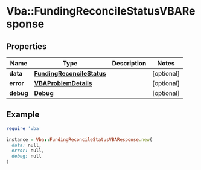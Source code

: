 # Vba::FundingReconcileStatusVBAResponse

## Properties

| Name | Type | Description | Notes |
| ---- | ---- | ----------- | ----- |
| **data** | [**FundingReconcileStatus**](FundingReconcileStatus.md) |  | [optional] |
| **error** | [**VBAProblemDetails**](VBAProblemDetails.md) |  | [optional] |
| **debug** | [**Debug**](Debug.md) |  | [optional] |

## Example

```ruby
require 'vba'

instance = Vba::FundingReconcileStatusVBAResponse.new(
  data: null,
  error: null,
  debug: null
)
```


